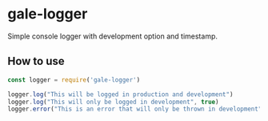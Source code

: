 # gale-logger
Simple console logger with development option and timestamp.

## How to use
```javascript
const logger = require('gale-logger')

logger.log("This will be logged in production and development")
logger.log("This will only be logged in development", true)
logger.error("This is an error that will only be thrown in development", true)
```